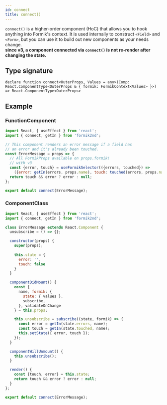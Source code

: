 ```yaml
---
id: connect
title: connect()
---
```


`connect()` is a higher-order component (HoC) that allows you to hook anything into Formik's context. It is used internally to construct `<Field>` and `<Form>`, but you can use it to build out new components as your needs change.
<br/>
**since v3, a component connected via `connect()` is not re-render after changing the state.**

## Type signature

```tsx
declare function connect<OuterProps, Values = any>(Comp: React.ComponentType<OuterProps & { formik: FormikContext<Values> }>) => React.ComponentType<OuterProps>
```

## Example

### FunctionComponent

```jsx
import React, { useEffect } from 'react';
import { connect, getIn } from 'formik2nd';

// This component renders an error message if a field has
// an error and it's already been touched.
const ErrorMessage = props => {
  // All FormikProps available on props.formik!
  // with v3
  const {error, touch} = useFormikSelector(({errors, touched}) => 
    ({error: getIn(errors, props.name), touch: touched(errors, props.name)}));
  return touch && error ? error : null;
};

export default connect(ErrorMessage);
```

### ComponentClass

```jsx
import React, { useEffect } from 'react';
import { connect, getIn } from 'formik2nd';

class ErrorMessage extends React.Component {
  unsubscribe = () => {};

  constructor(props) {
    super(props);
    
    this.state = {
      error: '',
      touch: false
    }
  }

  componentDidMount() {
    const {
      name, formik: {
        state: { values },
        subscribe,
      }, validateOnChange
    } = this.props;

    this.unsubscribe = subscribe((state, formik) => {
      const error = getIn(state.errors, name);
      const touch = getIn(state.touched, name);
      this.setState({ error, touch });
    });
  }

  componentWillUnmount() {
    this.unsubscribe();
  }

  render() {
    const {touch, error} = this.state;
    return touch && error ? error : null;
  }
};

export default connect(ErrorMessage);
```
